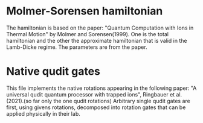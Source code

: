 # Molmer-Sorensen hamiltonian
The hamiltonian is based on the paper: "Quantum Computation with Ions in Thermal Motion" by Molmer and Sorensen(1999). 
One is the total hamiltonian and the other the approximate hamiltonian that is valid in the Lamb-Dicke regime. The parameters are from the paper.

# Native qudit gates
This file implements the native rotations appearing in the following paper: "A universal qudit quantum processor with trapped ions", Ringbauer et al. (2021).(so far only the one qudit rotations)
Arbitrary single qudit gates are first, using givens rotations, decomposed into rotation gates that can be applied physically in their lab.
